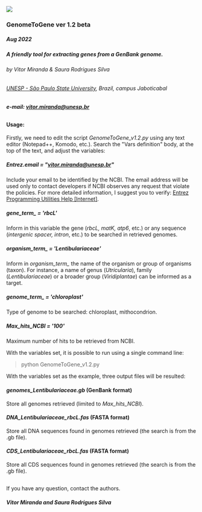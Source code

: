 ![](https://i.imgur.com/0y2WqLA.png)

### GenomeToGene ver 1.2 beta    
##### Aug 2022
##### A friendly tool for extracting genes from a GenBank genome.

###### by Vitor Miranda & Saura Rodrigues Silva
###### [UNESP - São Paulo State University](http://www.fcav.unesp.br/vmiranda), Brazil, campus Jaboticabal 
##### e-mail: vitor.miranda@unesp.br
##

#### Usage:

Firstly, we need to edit the script *GenomeToGene_v1.2.py* using any text editor (Notepad++, Komodo, etc.).
Search the "Vars definition" body, at the top of the text, and adjust the variables:

##### Entrez.email = "vitor.miranda@unesp.br"
Include your email to be identified by the NCBI. The email address will be used only to contact developers if NCBI observes any request that violate the policies. For more detailed information, I suggest you to verify: [Entrez Programming Utilities Help [Internet]](https://www.ncbi.nlm.nih.gov/books/NBK25497/).

##### gene_term_ = 'rbcL'
Inform in this variable the gene (*rbcL, matK, atp6*, etc.) or any sequence (*intergenic spacer, intron*, etc.) to be searched in retrieved genomes.

##### organism_term_ = 'Lentibulariaceae'
Inform in *organism_term_* the name of the organism or group of organisms (taxon). For instance, a name of genus (*Utricularia*), family (*Lentibulariaceae*) or a broader group (*Viridiplantae*) can be informed as a target. 

##### genome_term_ = 'chloroplast'
Type of genome to be searched: chloroplast, mithocondrion.

##### Max_hits_NCBI = '100'
Maximum number of hits to be retrieved from NCBI.

With the variables set, it is possible to run using a single command line:

> python GenomeToGene_v1.2.py 

With the variables set as the example, three output files will be resulted:

#### *genomes_Lentibulariaceae.gb* (GenBank format)

Store all genomes retrieved (limited to *Max_hits_NCBI*).  

#### *DNA_Lentibulariaceae_rbcL.fas* (FASTA format)

Store all DNA sequences found in genomes retrieved (the search is from the .gb file).

#### *CDS_Lentibulariaceae_rbcL.fas* (FASTA format)

Store all CDS sequences found in genomes retrieved (the search is from the .gb file).

##
If you have any question, contact the authors.

##### Vitor Miranda and Saura Rodrigues Silva
